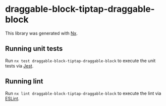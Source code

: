 # draggable-block-tiptap-draggable-block

This library was generated with [Nx](https://nx.dev).

## Running unit tests

Run `nx test draggable-block-tiptap-draggable-block` to execute the unit tests via [Jest](https://jestjs.io).

## Running lint

Run `nx lint draggable-block-tiptap-draggable-block` to execute the lint via [ESLint](https://eslint.org/).
